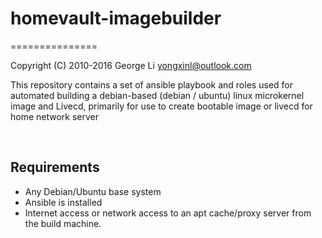 # homevault-imagebuilder
===============

Copyright (C) 2010-2016     George Li <yongxinl@outlook.com>

This repository contains a set of ansible playbook and roles used for automated building
a debian-based (debian / ubuntu) linux microkernel image and Livecd, primarily for use to
create bootable image or livecd for home network server

<br>

Requirements
---------------
- Any Debian/Ubuntu base system
- Ansible is installed
- Internet access or network access to an apt cache/proxy server from the build machine.

<br>
